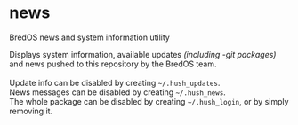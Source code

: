 # news
BredOS news and system information utility

Displays system information, available updates *(including -git packages)* and news pushed to this repository by the BredOS team.<br />
<br />
Update info can be disabled by creating `~/.hush_updates`.<br />
News messages can be disabled by creating `~/.hush_news`.<br />
The whole package can be disabled by creating `~/.hush_login`, or by simply removing it.
